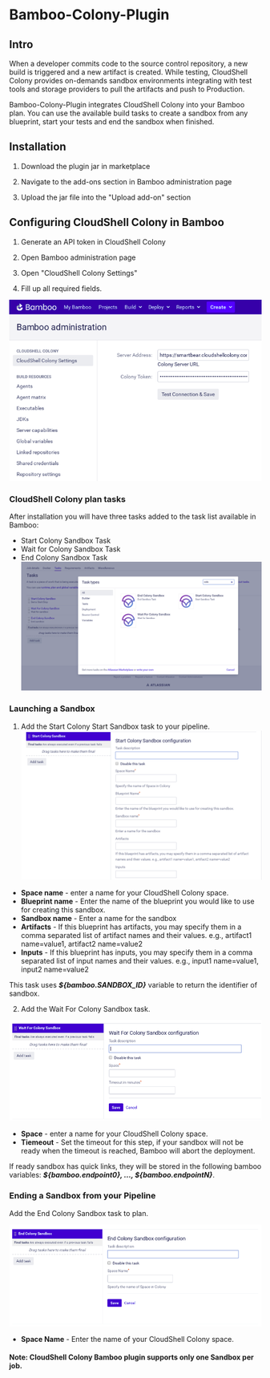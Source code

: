 # Bamboo-Colony-Plugin

## Intro

When a developer commits code to the source control repository, a new build is triggered and a new artifact is created.
While testing, CloudShell Colony provides on-demands sandbox environments integrating with test tools and storage
providers to pull the artifacts and push to Production.

Bamboo-Colony-Plugin integrates CloudShell Colony into your Bamboo plan. You can use the available build tasks to create
a sandbox from any blueprint, start your tests and end the sandbox when finished.

## Installation

1) Download the plugin jar in marketplace

2) Navigate to the add-ons section in Bamboo administration page

3) Upload the jar file into the "Upload add-on" section

## Configuring CloudShell Colony in Bamboo

1) Generate an API token in CloudShell Colony

2) Open Bamboo administration page

3) Open "CloudShell Colony Settings"

3) Fill up all required fields.

![Alt text](pics/bamboo-admin.png?raw=true)

### CloudShell Colony plan tasks

After installation you will have three tasks added to the task list available in Bamboo:

- Start Colony Sandbox Task
- Wait for Colony Sandbox Task
- End Colony Sandbox Task
![Alt text](pics/colony-tasks.png?raw=true)

### Launching a Sandbox

1) Add the Start Colony Start Sandbox task to your pipeline.
![Alt text](pics/start-task.png?raw=true)

 - **Space name** - enter a name for your CloudShell Colony space.
 - **Blueprint name** - Enter the name of the blueprint you would like to use for creating this sandbox.
 - **Sandbox name** - Enter a name for the sandbox
 - **Artifacts** - If this blueprint has artifacts, you may specify them in a comma separated list of artifact names and their values. e.g., artifact1 name=value1, artifact2 name=value2
 - **Inputs** - If this blueprint has inputs, you may specify them in a comma separated list of input names and their values. e.g., input1 name=value1, input2 name=value2

This task uses **_${bamboo.SANDBOX_ID}_** variable to return the identifier of sandbox.

2) Add the Wait For Colony Sandbox task.

![Alt text](pics/wait-task.png?raw=true)

 - **Space** - enter a name for your CloudShell Colony space.
 - **Tiemeout** - Set the timeout for this step, if your sandbox will not be ready when the timeout is reached,
 Bamboo will abort the deployment.
 
 If ready sandbox has quick links, they will be stored in the following bamboo variables:
 _**${bamboo.endpoint0}, ..., ${bamboo.endpointN}**_.
 
### Ending a Sandbox from your Pipeline
Add the End Colony Sandbox task to plan.

![Alt text](pics/end-task.png?raw=true)

 - **Space Name** - Enter the name of your CloudShell Colony space.

#### Note: CloudShell Colony Bamboo plugin supports only one Sandbox per job.
